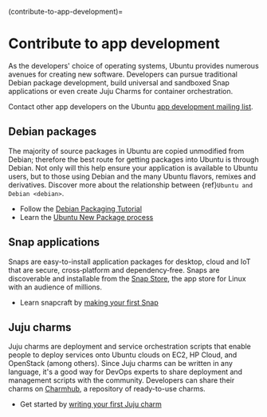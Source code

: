 (contribute-to-app-development)=
# Contribute to app development

As the developers' choice of operating systems, Ubuntu provides numerous avenues for creating new software.
Developers can pursue traditional Debian package development, build universal and sandboxed Snap applications or even create Juju Charms for container orchestration.

Contact other app developers on the Ubuntu [app development mailing list](https://lists.ubuntu.com/mailman/listinfo/Ubuntu-app-devel).


## Debian packages

The majority of source packages in Ubuntu are copied unmodified from Debian; therefore the best route for getting packages into Ubuntu is through Debian. Not only will this help ensure your application is available to Ubuntu users, but to those using Debian and the many Ubuntu flavors, remixes and derivatives. Discover more about the relationship between {ref}`Ubuntu and Debian <debian>`.

* Follow the [Debian Packaging Tutorial](https://www.debian.org/doc/manuals/packaging-tutorial/)
* Learn the [Ubuntu New Package process](https://wiki.ubuntu.com/UbuntuDevelopment/NewPackages)


## Snap applications

Snaps are easy-to-install application packages for desktop, cloud and IoT that are secure, cross‐platform and dependency‐free.
Snaps are discoverable and installable from the [Snap Store](https://snapcraft.io/), the app store for Linux with an audience of millions.

* Learn snapcraft by [making your first Snap](https://snapcraft.io/blog/how-to-make-your-first-snap)


## Juju charms

Juju charms are deployment and service orchestration scripts that enable people to deploy services onto Ubuntu clouds on EC2, HP Cloud, and OpenStack (among others).
Since Juju charms can be written in any language, it's a good way for DevOps experts to share deployment and management scripts with the community.
Developers can share their charms on [Charmhub](https://charmhub.io/), a repository of ready-to-use charms.

* Get started by [writing your first Juju charm](https://documentation.ubuntu.com/ops/latest/tutorial/write-your-first-machine-charm/)


